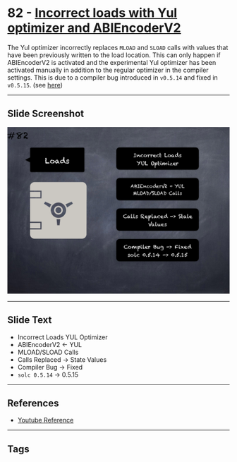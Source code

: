 # 82 - [Incorrect loads with Yul optimizer and ABIEncoderV2](Incorrect%20loads%20with%20Yul%20optimizer%20and%20ABIEncoderV2.md)
The Yul optimizer incorrectly replaces `MLOAD` and `SLOAD` calls with values that have been previously written to the load location. This can only happen if ABIEncoderV2 is activated and the experimental Yul optimizer has been activated manually in addition to the regular optimizer in the compiler settings. This is due to a compiler bug introduced in `v0.5.14` and fixed in `v0.5.15`. (see [here](https://docs.soliditylang.org/en/v0.8.9/bugs.html))

___
## Slide Screenshot
![082.png](../../images/4.Pitfalls%20and%20Best%20Practices%20101/082.png)
___
## Slide Text
- Incorrect Loads YUL Optimizer
- ABIEncoderV2 <- YUL
- MLOAD/SLOAD Calls
- Calls Replaced -> State Values
- Compiler Bug -> Fixed
- `solc 0.5.14` -> 0.5.15
___
## References
- [Youtube Reference](https://youtu.be/vyWLO5Dlg50?t=24)
___
## Tags